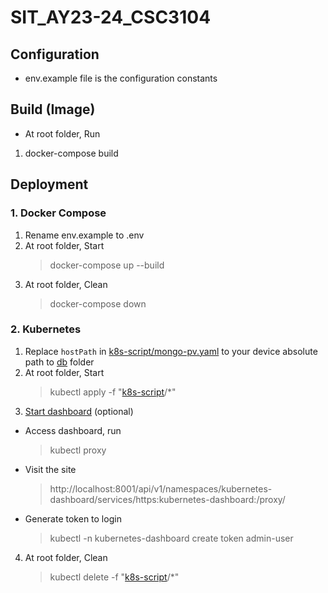 # SIT_AY23-24_CSC3104

## Configuration
- env.example file is the configuration constants

## Build (Image)
- At root folder, Run
1. docker-compose build

## Deployment
### 1. Docker Compose
1. Rename env.example to .env
2. At root folder, Start
    > docker-compose up --build
3. At root folder, Clean
    > docker-compose down

### 2. Kubernetes
1. Replace `hostPath` in [k8s-script/mongo-pv.yaml](k8s-script/mongo-pv.yaml#L12) to your device absolute path to [db](db) folder
2. At root folder, Start
    > kubectl apply -f "[k8s-script](k8s-script)/*"
3. [Start dashboard](https://kubernetes.io/docs/tasks/access-application-cluster/web-ui-dashboard/) (optional)
- Access dashboard, run
    > kubectl proxy
- Visit the site
    > http://localhost:8001/api/v1/namespaces/kubernetes-dashboard/services/https:kubernetes-dashboard:/proxy/
- Generate token to login
    > kubectl -n kubernetes-dashboard create token admin-user
4. At root folder, Clean
    > kubectl delete -f "[k8s-script](k8s-script)/*"
